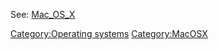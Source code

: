 See: [Mac_OS_X](Mac_OS_X "wikilink")

[Category:Operating systems](Category:Operating_systems "wikilink")
[Category:MacOSX](Category:MacOSX "wikilink")